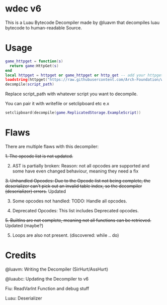 # wdec v6

This is a Luau Bytecode Decompiler made by @luavm that decompiles luau bytecode to human-readable Source.

# Usage
```lua
game_httpget = function(s)
  return game:HttpGet(s)
end
local httpget = httpget or game_httpget or http_get -- add your httpget func here
loadstring(httpget("https://raw.githubusercontent.com/Arch-Foundation/wdec-v6/refs/heads/main/lua.luau"))()
decompile(script_path)
```
Replace script_path with whatever script you want to decompile.

You can pair it with writefile or setclipboard etc
e.x
```lua
setclipboard(decompile(game.ReplicatedStorage.ExampleScript))
```

# Flaws
There are multiple flaws with this decompiler:

~~1. The opcode list is not updated.~~

2. AST is partially broken: Reason: not all opcodes are supported and some have even changed behaviour, meaning they need a fix

~~3. Unhandled Opcodes: Due to the Opcode list not being complete, the deserializer can't pick out an invalid table index, so the decompiler (deserializer) errors.~~ Updated

3. Some opcodes not handled: TODO: Handle all opcodes.
 
4. Deprecated Opcodes: This list includes Deprecated opcodes.
 
~~5. BuiltIns are not complete, meaning not all functions can be retrieved.~~ Updated (maybe?)

5. Loops are also not present. (discovered: while .. do)


# Credits

@luavm: Writing the Decompiler (SirHurt/AssHurt)

@luaubc: Updating the Decompiler to v6

Fiu: ReadVarInt Function and debug stuff

Luau: Deserializer
